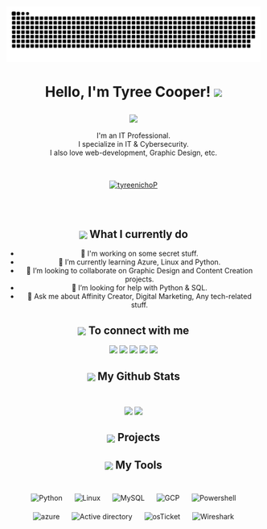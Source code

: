 <div align="center">
  <a href="https://1999azzar.github.io/1999AZZAR/">
  <img  src="https://github.com/1999AZZAR/1999AZZAR/blob/main/resources/img/grid-snake.svg"
       alt="snake" /></a>



<h1><p align="center">Hello, I'm Tyree Cooper! <a href="https://www.linkedin.com/in/tyreecooper/"><img src="https://media.giphy.com/media/hvRJCLFzcasrR4ia7z/giphy.gif" width="35px"></h1></a></p>

<p align="center" ><img 
 src="https://user-images.githubusercontent.com/22797857/90096358-dba16400-dd54-11ea-8e44-e181ada72661.gif" width="40%"/></p>


<p align="center">I'm an IT Professional.<br/>I specialize in IT & Cybersecurity.<br> I also love web-development, Graphic Design, etc.<br></p><br/>

<p align = "center"><a href="https://www.buymeacoffee.com/tyreenichoP"> <img align="center" src="https://cdn.buymeacoffee.com/buttons/v2/default-yellow.png" height="45" width="170" alt="tyreenichoP" /></a></p><br><br>

<summary><h2><img src="https://emojis.slackmojis.com/emojis/images/1643514738/7421/typingcat.gif?1643514738" align="center"
                width="28" /> What I currently do</h2></summary>

- 🔭 I'm working on some secret stuff.
- 🌱 I’m currently learning Azure, Linux and Python.
- 👯 I’m looking to collaborate on Graphic Design and Content Creation projects.
- 🤔 I’m looking for help with Python & SQL.
- 💬 Ask me about Affinity Creator, Digital Marketing, Any tech-related stuff.

<summary><h2><img src="https://emojis.slackmojis.com/emojis/images/1643514122/821/fistbump.gif?1643514122" align="center"
                width="28" /> To connect with me</h2></summary>

<p align = "center">
 
[<img src ="https://img.shields.io/badge/portfolio-%23.svg?&style=for-the-badge&logo=&logoColor=white%22">](https://www.linkedin.com/in/tyreecooper/)
[<img src="https://img.shields.io/badge/twitter-%231DA1F2.svg?&style=for-the-badge&logo=twitter&logoColor=white" />](https://twitter.com/Tyree_Ty_Cooper) 
[<img src="https://img.shields.io/badge/linkedin-%230077B5.svg?&style=for-the-badge&logo=linkedin&logoColor=white" />](https://www.linkedin.com/in/tyreecooper/)
[<img src = "https://img.shields.io/badge/instagram-%23E4405F.svg?&style=for-the-badge&logo=instagram&logoColor=white">](https://www.instagram.com/)
[<img src="https://img.shields.io/badge/facebook-%231877F2.svg?&style=for-the-badge&logo=facebook&logoColor=white" />](https://www.facebook.com/) 

</p>

<summary><h2><img src="https://emojis.slackmojis.com/emojis/images/1643514380/3549/clapping-inclusive.gif?1643514380" align="center"
                width="28" /> My Github Stats</h2> </summary>

<br>

<p align = "center">
  <img src = "https://github-readme-stats.vercel.app/api?username=tyreecooper&show_icons=true&count_private=true&theme=vue&hide=issues&line_height=32">
  <img src = "https://github-readme-streak-stats.herokuapp.com/?user=tyreecooper&">
</p>


 <summary><h2><img src="https://emojis.slackmojis.com/emojis/images/1643514620/6248/dumpster-fire.gif?1643514620" align="center"
                width="28" /> Projects</h2></summary>


<summary><h2><img src="https://emojis.slackmojis.com/emojis/images/1471045839/793/computerrage.gif?1471045839" align="center"
                width="28" /> My Tools</h2></summary>

<br>

<div align="center">   
<img style="margin: 10px" src="https://profilinator.rishav.dev/skills-assets/python-original.svg" alt="Python" height="25" />    
<img style="margin: 10px" src="https://profilinator.rishav.dev/skills-assets/linux-original.svg" alt="Linux" height="25" />   
<img style="margin: 10px" src="https://profilinator.rishav.dev/skills-assets/mysql-original-wordmark.svg" alt="MySQL" height="25" />     
<img style="margin: 10px" src="https://profilinator.rishav.dev/skills-assets/google_cloud-icon.svg" alt="GCP" height="25" />     
<img style="margin: 10px" src="https://raw.githubusercontent.com/gist/Xainey/d5bde7d01dcbac51ac951810e94313aa/raw/6c858c46726541b48ddaaebab29c41c07a196394/PowerShell.svg" alt="Powershell" height="25" />  
<img style="margin: 10px" src="https://swimburger.net/media/ppnn3pcl/azure.png" alt="azure" height="25" />  
<img style="margin: 10px" src="https://wiki.hornbill.com/images/d/d6/Activedirectory_logo.png" alt="Active directory" height="25" />  
<img style="margin: 10px" src="https://d1myhw8pp24x4f.cloudfront.net/software_logo/1441950975_osticket.png" alt="osTicket" height="25" />  
<img style="margin: 10px" src="https://banner2.cleanpng.com/20180623/yfs/kisspng-wireshark-communication-protocol-network-packet-pc-5b2e98a55799d4.6711669115297803893588.jpg" alt="Wireshark" height="25" />  

 
</div> 
